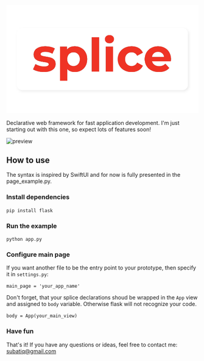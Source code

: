 ![logo](https://github.com/VASemenov/splice/blob/master/docs/logo/0.5x/splice_logo@0.5x.png?raw=true)


Declarative web framework for fast application development. I'm just starting out with this one, so expect lots of features soon!

![preview](https://i.imgur.com/qUZULx9.png)

## How to use

The syntax is inspired by SwiftUI and for now is fully presented in the page_example.py.

### Install dependencies

```
pip install flask
```

### Run the example

```
python app.py
```

### Configure main page

If you want another file to be the entry point to your prototype, then specify it in ```settings.py```:

```
main_page = 'your_app_name'
```

Don't forget, that your splice declarations shoud be wrapped in the ```App``` view and assigned to ```body``` variable. Otherwise flask will not recognize your code.

```
body = App(your_main_view)
```

### Have fun

That's it! If you have any questions or ideas, feel free to contact me: subatiq@gmail.com

